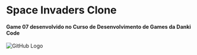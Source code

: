 # Space Invaders Clone

#### Game 07 desenvolvido no Curso de Desenvolvimento de Games da Danki Code

![GitHub Logo](/gif/Space_Invader_Demo.gif)
